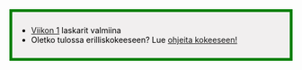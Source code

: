 <div style="color:black; border-style: solid; border-width: thick; border-color: green; padding: 10px; margin-bottom: 15px; padding: 10px; background-color: #F1EFEF;">

  <ul>
    <li>
      <a href='/tehtavat1'>Viikon 1</a> laskarit valmiina
    </li>
    <li>
      Oletko tulossa erilliskokeeseen? Lue <a href='/ohje_kokeeseen'>ohjeita kokeeseen!</a>
    </li>
  </ul>

</div>